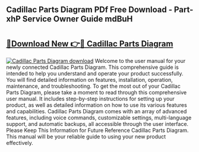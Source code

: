 ## Cadillac Parts Diagram PDf Free Download - Part-xhP Service Owner Guide mdBuH

# <h2><a href="http://dfkbay7.blite.top/?on=Cadillac+Parts+Diagram">🔗Download New 👉🔴 Cadillac Parts Diagram</a></h2>

[![Cadillac Parts Diagram download](https://i.imgur.com/lujVjoI.png)](http://dfkbay7.blite.top/?on=Cadillac+Parts+Diagram)
Welcome to the user manual for your newly connected Cadillac Parts Diagram. This comprehensive guide is intended to help you understand and operate your product successfully. You will find detailed information on features, installation, operation, maintenance, and troubleshooting. To get the most out of your Cadillac Parts Diagram, please take a moment to read through this comprehensive user manual. It includes step-by-step instructions for setting up your product, as well as detailed information on how to use its various features and capabilities. Cadillac Parts Diagram comes with an array of advanced features, including voice commands, customizable settings, multi-language support, and automatic backups, all accessible through the user interface. Please Keep This Information for Future Reference Cadillac Parts Diagram. This manual will be your reliable guide to using your new product effectively.
